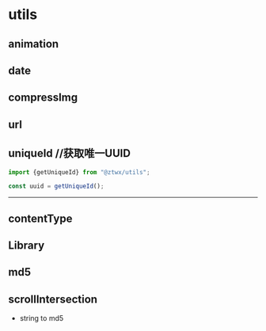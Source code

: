 # utils

animation
---
date
---
compressImg
---
url
---
uniqueId   //获取唯一UUID
---
```js
import {getUniqueId} from "@ztwx/utils";

const uuid = getUniqueId();

```
---
contentType
---
Library
---
md5 
---
scrollIntersection
---
- string to md5
